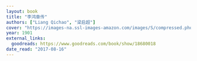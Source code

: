 ```yaml
---
layout: book
title: "李鸿章传"
authors: ["Liang Qichao", "梁启超"]
cover: "https://images-na.ssl-images-amazon.com/images/S/compressed.photo.goodreads.com/books/1384804637i/18680018.jpg"
year: 1901
external_links:
  goodreads: https://www.goodreads.com/book/show/18680018
date_read: "2017-08-16"
---
```

